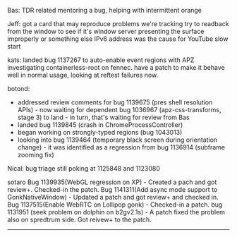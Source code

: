 Bas:
        TDR related
        mentoring a bug, helping with intermittent orange



Jeff:
        got a card that may reproduce problems we're tracking
        try to readback from the window to see if it's window server presenting the surface improperly or something else
        IPv6 address was the cause for YouTube slow start



kats:
        landed bug 1137267 to auto-enable event regions with APZ
        investigating containerless-root on fennec. have a patch to make it behave well in normal usage, looking at reftest failures now.



botond:
  - addressed review comments for bug 1139675 (pres shell resolution APIs)
         - now waiting for dependent bug 1036967 (apz-css-transforms, stage 3) to land
            - in turn, that's waiting for review from Bas
  - landed bug 1139845 (crash in ChromeProcessController)
  - began working on strongly-typed regions (bug 1043013)
  - looking into bug 1139464 (temporary black screen during orientation change)
         - it was identified as a regression from bug 1136914 (subframe zooming fix)



Nical:
        bug triage
        still poking at 1125848 and 1123080



sotaro
        Bug 1139935(WebGL regression on XP) - Created a pach and got review+. Checked-in the patch.
        Bug 1141311(Add async mode support to GonkNativeWindow) - Updated a patch and got review+ and checked in.
        Bug 1137515(Enable WebRTC on Lollipop gonk) - Checked-in a patch.
        bug 1131951 (seek problem on dolphin on b2gv2.1s) - A patch fixed the problem also on spredtrum side. Got reivew+ to the patch.

________________


